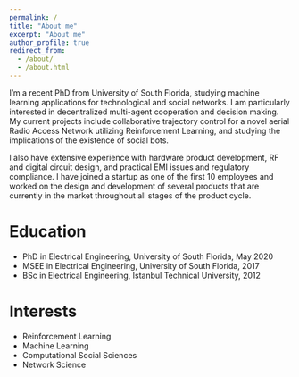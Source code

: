 ```yaml
---
permalink: /
title: "About me"
excerpt: "About me"
author_profile: true
redirect_from: 
  - /about/
  - /about.html
---
```

I’m a recent PhD from University of South Florida, studying machine learning applications for technological and social networks. I am particularly interested in decentralized multi-agent cooperation and decision making. My current projects include collaborative trajectory control for a novel aerial Radio Access Network utilizing Reinforcement Learning, and studying the implications of the existence of social bots.

l also have extensive experience with hardware product development, RF and digital circuit design, and practical EMI issues and regulatory compliance. I have joined a startup as one of the first 10 employees and worked on the design and development of several products that are currently in the market throughout all stages of the product cycle.

Education
======
* PhD in Electrical Engineering, University of South Florida, May 2020
* MSEE in Electrical Engineering, University of South Florida, 2017
* BSc in Electrical Engineering, Istanbul Technical University, 2012

Interests
======
* Reinforcement Learning
* Machine Learning
* Computational Social Sciences
* Network Science
